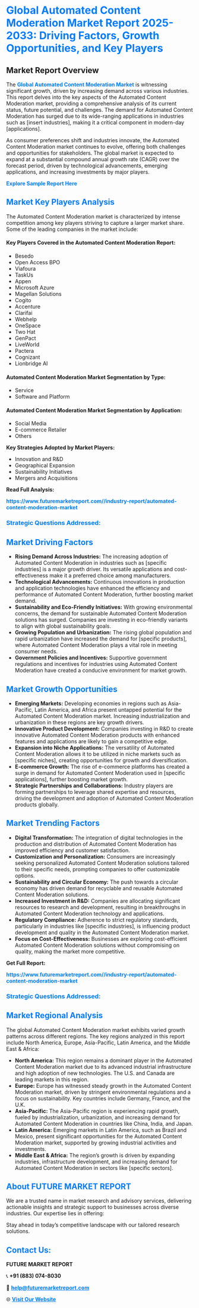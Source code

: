 <h1 style="color: #007BFF;">Global Automated Content Moderation Market Report 2025-2033: Driving Factors, Growth Opportunities, and Key Players</h1>

<section id="overview">
<h2>Market Report Overview</h2>
<p>The <a href="https://www.futuremarketreport.com//industry-report/automated-content-moderation-market" style="color: #007BFF; text-decoration: none;"><strong>Global Automated Content Moderation Market</strong></a> is witnessing significant growth, driven by increasing demand across various industries. This report delves into the key aspects of the Automated Content Moderation market, providing a comprehensive analysis of its current status, future potential, and challenges. The demand for Automated Content Moderation has surged due to its wide-ranging applications in industries such as [insert industries], making it a critical component in modern-day [applications].</p>
<p>As consumer preferences shift and industries innovate, the Automated Content Moderation market continues to evolve, offering both challenges and opportunities for stakeholders. The global market is expected to expand at a substantial compound annual growth rate (CAGR) over the forecast period, driven by technological advancements, emerging applications, and increasing investments by major players.</p>
</section>

<section id="overview">
<p><a href="https://www.futuremarketreport.com//request-sample/reportId=59080" style="color: #007BFF; text-decoration: none;"><strong>Explore Sample Report Here</strong></a></p>
</section>

<section id="key-players">
<h2 style="color: #007BFF;">Market Key Players Analysis</h2>
<p>The Automated Content Moderation market is characterized by intense competition among key players striving to capture a larger market share. Some of the leading companies in the market include:</p>
<h4>Key Players Covered in the Automated Content Moderation Report:</h4>
<ul><li>Besedo</li><li>Open Access BPO</li><li>Viafoura</li><li>TaskUs</li><li>Appen</li><li>Microsoft Azure</li><li>Magellan Solutions</li><li>Cogito</li><li>Accenture</li><li>Clarifai</li><li>Webhelp</li><li>OneSpace</li><li>Two Hat</li><li>GenPact</li><li>LiveWorld</li><li>Pactera</li><li>Cognizant</li><li>Lionbridge AI</li></ul>
<h4>Automated Content Moderation Market Segmentation by Type:</h4>
<ul><li>Service</li><li>Software and Platform</li></ul>

<h4>Automated Content Moderation Market Segmentation by Application:</h4>
<ul><li>Social Media</li><li>E-commerce Retailer</li><li>Others</li></ul>
<p><strong>Key Strategies Adopted by Market Players:</strong></p>
<ul>
<li>Innovation and R&D</li>
<li>Geographical Expansion</li>
<li>Sustainability Initiatives</li>
<li>Mergers and Acquisitions</li>
</ul>
</section>

<section>
<p><strong>Read Full Analysis: </strong></p><a href="https://www.futuremarketreport.com//industry-report/automated-content-moderation-market" style="color: #007BFF; text-decoration: none;"><strong>https://www.futuremarketreport.com//industry-report/automated-content-moderation-market</strong></a>
<h3 style="color: #007BFF;">Strategic Questions Addressed:</h3>
</section>

<section id="driving-factors">
<h2 style="color: #007BFF;">Market Driving Factors</h2>
<ul>
<li><strong>Rising Demand Across Industries:</strong> The increasing adoption of Automated Content Moderation in industries such as [specific industries] is a major growth driver. Its versatile applications and cost-effectiveness make it a preferred choice among manufacturers.</li>
<li><strong>Technological Advancements:</strong> Continuous innovations in production and application technologies have enhanced the efficiency and performance of Automated Content Moderation, further boosting market demand.</li>
<li><strong>Sustainability and Eco-Friendly Initiatives:</strong> With growing environmental concerns, the demand for sustainable Automated Content Moderation solutions has surged. Companies are investing in eco-friendly variants to align with global sustainability goals.</li>
<li><strong>Growing Population and Urbanization:</strong> The rising global population and rapid urbanization have increased the demand for [specific products], where Automated Content Moderation plays a vital role in meeting consumer needs.</li>
<li><strong>Government Policies and Incentives:</strong> Supportive government regulations and incentives for industries using Automated Content Moderation have created a conducive environment for market growth.</li>
</ul>
</section>

<section id="growth-opportunities">
<h2 style="color: #007BFF;">Market Growth Opportunities</h2>
<ul>
<li><strong>Emerging Markets:</strong> Developing economies in regions such as Asia-Pacific, Latin America, and Africa present untapped potential for the Automated Content Moderation market. Increasing industrialization and urbanization in these regions are key growth drivers.</li>
<li><strong>Innovative Product Development:</strong> Companies investing in R&D to create innovative Automated Content Moderation products with enhanced features and applications are likely to gain a competitive edge.</li>
<li><strong>Expansion into Niche Applications:</strong> The versatility of Automated Content Moderation allows it to be utilized in niche markets such as [specific niches], creating opportunities for growth and diversification.</li>
<li><strong>E-commerce Growth:</strong> The rise of e-commerce platforms has created a surge in demand for Automated Content Moderation used in [specific applications], further boosting market growth.</li>
<li><strong>Strategic Partnerships and Collaborations:</strong> Industry players are forming partnerships to leverage shared expertise and resources, driving the development and adoption of Automated Content Moderation products globally.</li>
</ul>
</section>

<section id="trending-factors">
<h2 style="color: #007BFF;">Market Trending Factors</h2>
<ul>
<li><strong>Digital Transformation:</strong> The integration of digital technologies in the production and distribution of Automated Content Moderation has improved efficiency and customer satisfaction.</li>
<li><strong>Customization and Personalization:</strong> Consumers are increasingly seeking personalized Automated Content Moderation solutions tailored to their specific needs, prompting companies to offer customizable options.</li>
<li><strong>Sustainability and Circular Economy:</strong> The push towards a circular economy has driven demand for recyclable and reusable Automated Content Moderation solutions.</li>
<li><strong>Increased Investment in R&D:</strong> Companies are allocating significant resources to research and development, resulting in breakthroughs in Automated Content Moderation technology and applications.</li>
<li><strong>Regulatory Compliance:</strong> Adherence to strict regulatory standards, particularly in industries like [specific industries], is influencing product development and quality in the Automated Content Moderation market.</li>
<li><strong>Focus on Cost-Effectiveness:</strong> Businesses are exploring cost-efficient Automated Content Moderation solutions without compromising on quality, making the market more competitive.</li>
</ul>
</section>

<section>
<p><strong>Get Full Report: </strong></p><a href="https://www.futuremarketreport.com//industry-report/automated-content-moderation-market" style="color: #007BFF; text-decoration: none;"><strong>https://www.futuremarketreport.com//industry-report/automated-content-moderation-market</strong></a>
<h3 style="color: #007BFF;">Strategic Questions Addressed:</h3>
</section>


<section id="regional-analysis">
<h2 style="color: #007BFF;">Market Regional Analysis</h2>
<p>The global Automated Content Moderation market exhibits varied growth patterns across different regions. The key regions analyzed in this report include North America, Europe, Asia-Pacific, Latin America, and the Middle East & Africa:</p>
<ul>
<li><strong>North America:</strong> This region remains a dominant player in the Automated Content Moderation market due to its advanced industrial infrastructure and high adoption of new technologies. The U.S. and Canada are leading markets in this region.</li>
<li><strong>Europe:</strong> Europe has witnessed steady growth in the Automated Content Moderation market, driven by stringent environmental regulations and a focus on sustainability. Key countries include Germany, France, and the U.K.</li>
<li><strong>Asia-Pacific:</strong> The Asia-Pacific region is experiencing rapid growth, fueled by industrialization, urbanization, and increasing demand for Automated Content Moderation in countries like China, India, and Japan.</li>
<li><strong>Latin America:</strong> Emerging markets in Latin America, such as Brazil and Mexico, present significant opportunities for the Automated Content Moderation market, supported by growing industrial activities and investments.</li>
<li><strong>Middle East & Africa:</strong> The region’s growth is driven by expanding industries, infrastructure development, and increasing demand for Automated Content Moderation in sectors like [specific sectors].</li>
</ul>
</section>

<footer>
<h2 style="color: #007BFF;">About FUTURE MARKET REPORT</h2>
<p>We are a trusted name in market research and advisory services, delivering actionable insights and strategic support to businesses across diverse industries. Our expertise lies in offering:</p>

<p>Stay ahead in today’s competitive landscape with our tailored research solutions.</p>

<h2 style="color: #007BFF;">Contact Us:</h2>
<p><strong>FUTURE MARKET REPORT</strong></p>
<p>📞 <strong>+91 (883) 074-8030</strong></p>
<p>📧 <strong><a href="mailto:help@futuremarketreport.com" style="color: #007BFF;">help@futuremarketreport.com</a></strong></p>
<p>🌐 <strong><a href="https://www.futuremarketreport.com/" style="color: #007BFF;">Visit Our Website</a></strong></p>
</footer>